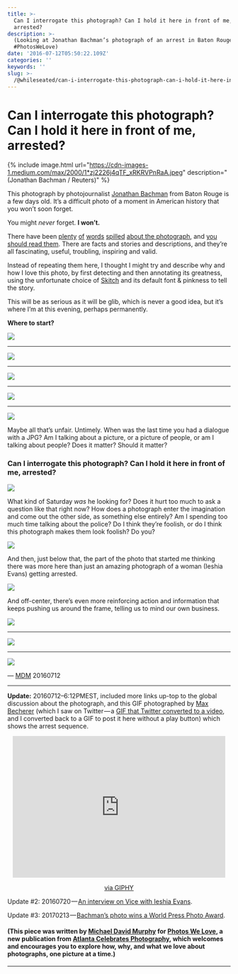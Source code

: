 ```yaml
---
title: >-
  Can I interrogate this photograph? Can I hold it here in front of me,
  arrested?
description: >-
  (Looking at Jonathan Bachman’s photograph of an arrest in Baton Rouge for
  #PhotosWeLove)
date: '2016-07-12T05:50:22.109Z'
categories: ''
keywords: ''
slug: >-
  /@whileseated/can-i-interrogate-this-photograph-can-i-hold-it-here-in-front-of-me-arrested-62f81d0235fb
---
```


# Can I interrogate this photograph? Can I hold it here in front of me, arrested?

{% include image.html url="https://cdn-images-1.medium.com/max/2000/1*zj2226j4qTF_xRKRVPnRaA.jpeg" description="(Jonathan Bachman / Reuters)" %}

This photograph by photojournalist [Jonathan Bachman](http://www.jonathanbachmanphotography.com/portfolio) from Baton Rouge is a few days old. It’s a difficult photo of a moment in American history that you won’t soon forget.

You might _never_ forget. **I won’t.**

There have been [plenty](https://www.theguardian.com/artanddesign/2016/jul/12/baton-rouge-protester-botticelli-nymph-attacked-by-star-wars-baddies-iesha-evans?CMP=share_btn_tw) [of](http://blog.photoshelter.com/2016/07/photo-editors-weigh-in-on-jonathan-bachmans-iconic-photo/) [words](https://www.artsy.net/article/artsy-editorial-why-certain-photographs-quickly-come-to-define-a-movement) [spilled](http://time.com/4403635/ieshia-evans-jonathan-bachman-baton-rouge/) [about the photograph](https://widerimage.reuters.com/story/taking-a-stand-in-baton-rouge), and [you should read them](http://www.theatlantic.com/notes/2016/07/a-single-photo-that-captures-race-and-policing-in-america/490664/). There are facts and stories and descriptions, and they’re all fascinating, useful, troubling, inspiring and valid.

Instead of repeating them here, I thought I might try and describe why and how I love this photo, by first detecting and then annotating its greatness, using the unfortunate choice of [Skitch](https://evernote.com/skitch/) and its default font & pinkness to tell the story.

This will be as serious as it will be glib, which is never a good idea, but it’s where I’m at this evening, perhaps permanently.

**Where to start?**

![](https://cdn-images-1.medium.com/max/800/1*VMbTOp2IZH1wCvYxdE6pfA.png)

---

![](https://cdn-images-1.medium.com/max/1000/1*q8BNLf2ykX41fyr5OkL5qQ.png)

---

![](https://cdn-images-1.medium.com/max/800/1*Vyi0CBv51ItYDESqO1kDCQ.png)

---

![](https://cdn-images-1.medium.com/max/800/1*eQ_t_Rv-o-uDEX1MxEFIZw.png)

---

![](https://cdn-images-1.medium.com/max/800/1*nkGnvKTg6WyJO3osfymNmw.png)

Maybe all that’s unfair. Untimely. When was the last time you had a dialogue with a JPG? Am I talking about a picture, or a picture of people, or am I talking about people? Does it matter? Should it matter?

### Can I interrogate this photograph? Can I hold it here in front of me, arrested?

![](https://cdn-images-1.medium.com/max/1000/1*E09IGibDPMj4jqYFwDqbgw.png)

What kind of Saturday _was_ he looking for? Does it hurt too much to ask a question like that right now? How does a photograph enter the imagination and come out the other side, as something else entirely? Am I spending too much time talking about the police? Do I think they’re foolish, or do I think this photograph makes them look foolish? Do you?

![](https://cdn-images-1.medium.com/max/800/1*z5V1hRY8t0i8ezp32pgy6g.png)

And then, just below that, the part of the photo that started me thinking there was more here than just an amazing photograph of a woman (Ieshia Evans) getting arrested.

![](https://cdn-images-1.medium.com/max/800/1*FiQJjTmLiiCYMiMuoamHWg.png)

And off-center, there’s even more reinforcing action and information that keeps pushing us around the frame, telling us to mind our own business.

![](https://cdn-images-1.medium.com/max/800/1*oVjgGjST5V_d71b3_xKn_g.png)

---

![](https://cdn-images-1.medium.com/max/1000/1*sc5hCenr45RrRcT_A2d5Pw.png)

---

![](https://cdn-images-1.medium.com/max/800/1*nmoriy4Yw4zIglZ0RJae2g.png)

— [MDM](http://michaeldavidmurphy.com) 20160712

---

**Update:** 20160712–6:12PMEST, included more links up-top to the global discussion about the photograph, and this GIF photographed by [Max Becherer](https://twitter.com/mlbecherer) (which I saw on Twitter — a [GIF that Twitter converted to a video](https://pbs.twimg.com/tweet_video/CnLfK5gXEAA5QAn.mp4), and I converted back to a GIF to post it here without a play button) which shows the arrest sequence.

<div align="center"><iframe src="https://giphy.com/embed/l46Cj6zbqI58pgfuM" width="480" height="319" frameBorder="0" class="giphy-embed" allowFullScreen></iframe><p><a href="https://giphy.com/gifs/blacklivesmatter-baton-rouge-alton-sterling-l46Cj6zbqI58pgfuM">via GIPHY</a></p></div>

Update #2: 20160720 — [An interview on Vice with Ieshia Evans](https://news.vice.com/article/baton-rouges-iconic-protestor-the-peace-needs-to-be-disturbed).

Update #3: 20170213 — [Bachman’s photo wins a World Press Photo Award](https://www.worldpressphoto.org/collection/photo/2017/contemporary-issues/jonathan-bachman).

#### (This piece was written by [Michael David Murphy](http://michaeldavidmurphy.com) for [Photos We Love](https://medium.com/photos-we-love), a new publication from [Atlanta Celebrates Photography](http://acpinfo.org), which welcomes and encourages you to explore how, why, and what we love about photographs, one picture at a time.)

---

